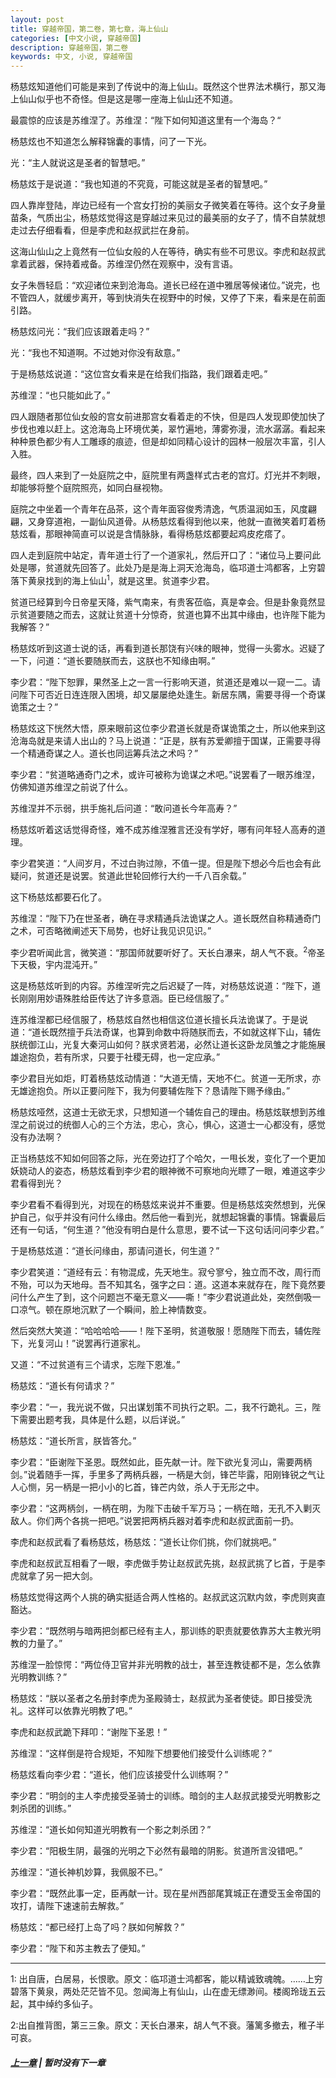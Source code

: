 ```yaml
---
layout: post
title: 穿越帝国，第二卷，第七章，海上仙山
categories: [中文小说, 穿越帝国]
description: 穿越帝国，第二卷
keywords: 中文, 小说, 穿越帝国
---
```


杨慈炫知道他们可能是来到了传说中的海上仙山。既然这个世界法术横行，那又海上仙山似乎也不奇怪。但是这是哪一座海上仙山还不知道。

最震惊的应该是苏维涅了。苏维涅：“陛下如何知道这里有一个海岛？“

杨慈炫也不知道怎么解释锦囊的事情，问了一下光。

光：“主人就说这是圣者的智慧吧。”

杨慈炫于是说道：“我也知道的不究竟，可能这就是圣者的智慧吧。”

四人靠岸登陆，岸边已经有一个宫女打扮的美丽女子微笑着在等待。这个女子身量苗条，气质出尘，杨慈炫觉得这是穿越过来见过的最美丽的女子了，情不自禁就想走过去仔细看看，但是李虎和赵叔武拦在身前。

这海山仙山之上竟然有一位仙女般的人在等待，确实有些不可思议。李虎和赵叔武拿着武器，保持着戒备。苏维涅仍然在观察中，没有言语。

女子朱唇轻启：“欢迎诸位来到沧海岛。道长已经在道中雅居等候诸位。”说完，也不管四人，就缓步离开，等到快消失在视野中的时候，又停了下来，看来是在前面引路。

杨慈炫问光：“我们应该跟着走吗？”

光：“我也不知道啊。不过她对你没有敌意。”

于是杨慈炫说道：“这位宫女看来是在给我们指路，我们跟着走吧。”

苏维涅：“也只能如此了。”

四人跟随者那位仙女般的宫女前进那宫女看着走的不快，但是四人发现即使加快了步伐也难以赶上。这沧海岛上环境优美，翠竹遍地，薄雾弥漫，流水潺潺。看起来种种景色都少有人工雕琢的痕迹，但是却如同精心设计的园林一般层次丰富，引人入胜。

最终，四人来到了一处庭院之中，庭院里有两盏样式古老的宫灯。灯光并不刺眼，却能够将整个庭院照亮，如同白昼视物。

庭院之中坐着一个青年在品茶，这个青年面容俊秀清逸，气质温润如玉，风度翩翩，又身穿道袍，一副仙风道骨。从杨慈炫看得到他以来，他就一直微笑着盯着杨慈炫看，那眼神简直可以说是含情脉脉，看得杨慈炫都要起鸡皮疙瘩了。

四人走到庭院中站定，青年道士行了一个道家礼，然后开口了：“诸位马上要问此处是哪，贫道就先回答了。此处乃是是海上洞天沧海岛，临邛道士鸿都客，上穷碧落下黄泉找到的海上仙山<sup>1</sup>，就是这里。贫道李少君。

贫道已经算到今日帝星天降，紫气南来，有贵客莅临，真是幸会。但是卦象竟然显示贫道要随之而去，这就让贫道十分惊奇，贫道也算不出其中缘由，也许陛下能为我解答？”

杨慈炫听到这道士说的话，再看到道长那饶有兴味的眼神，觉得一头雾水。迟疑了一下，问道：“道长要随朕而去，这朕也不知缘由啊。”

李少君：“陛下恕罪，果然圣上之一言一行影响天道，贫道还是难以一窥一二。请问陛下可否近日连连限入困境，却又屡屡绝处逢生。新居东隅，需要寻得一个奇谋诡策之士？”

杨慈炫这下恍然大悟，原来眼前这位李少君道长就是奇谋诡策之士，所以他来到这沧海岛就是来请人出山的？马上说道：“正是，朕有苏爱卿擅于国谋，正需要寻得一个精通奇谋之人。道长也同运筹兵法之术吗？”

李少君：“贫道略通奇门之术，或许可被称为诡谋之术吧。”说罢看了一眼苏维涅，仿佛知道苏维涅之前说了什么。

苏维涅并不示弱，拱手施礼后问道：“敢问道长今年高寿？”

杨慈炫听着这话觉得奇怪，难不成苏维涅雅言还没有学好，哪有问年轻人高寿的道理。

李少君笑道：“人间岁月，不过白驹过隙，不值一提。但是陛下想必今后也会有此疑问，贫道还是说罢。贫道此世轮回修行大约一千八百余载。”

这下杨慈炫都要石化了。

苏维涅：“陛下乃在世圣者，确在寻求精通兵法诡谋之人。道长既然自称精通奇门之术，可否略微阐述天下局势，也好让我见识见识。”

李少君听闻此言，微笑道：“那国师就要听好了。天长白瀑来，胡人气不衰。<sup>2</sup>帝圣下天极，宇内混沌开。”

这是杨慈炫听到的内容。苏维涅听完之后迟疑了一阵，对杨慈炫说道：“陛下，道长刚刚用妙语殊胜给臣传达了许多意涵。臣已经信服了。”

连苏维涅都已经信服了，杨慈炫自然也相信这位道长擅长兵法诡谋了。于是说道：“道长既然擅于兵法奇谋，也算到命数中将随朕而去，不如就这样下山，辅佐朕统御江山，光复大秦河山如何？朕求贤若渴，必然让道长这卧龙凤雏之才能施展雄途抱负，若有所求，只要于社稷无碍，也一定应承。”

李少君目光如炬，盯着杨慈炫动情道：“大道无情，天地不仁。贫道一无所求，亦无雄途抱负。所以正要问陛下，我为何要辅佐陛下？恳请陛下赐予缘由。”

杨慈炫哑然，这道士无欲无求，只想知道一个辅佐自己的理由。杨慈炫联想到苏维涅之前说过的统御人心的三个方法，忠心，贪心，惧心，这道士一心都没有，感觉没有办法啊？

正当杨慈炫不知如何回答之际，光在旁边打了个哈欠，一甩长发，变化了一个更加妖娆动人的姿态，杨慈炫看到李少君的眼神微不可察地向光瞟了一眼，难道这李少君看得到光？

李少君看不看得到光，对现在的杨慈炫来说并不重要。但是杨慈炫突然想到，光保护自己，似乎并没有问什么缘由。然后他一看到光，就想起锦囊的事情。锦囊最后还有一句话，“何生道？”他没有明白是什么意思，要不试一下这句话问问李少君。”

于是杨慈炫道：“道长问缘由，那请问道长，何生道？”

李少君笑道：“道经有云：有物混成，先天地生。寂兮寥兮，独立而不改，周行而不殆，可以为天地母。吾不知其名，强字之曰：道。这道本来就存在，陛下竟然要问什么产生了到，这个问题岂不毫无意义——嘶！”李少君说道此处，突然倒吸一口凉气。顿在原地沉默了一个瞬间，脸上神情数变。

然后突然大笑道：“哈哈哈哈——！陛下圣明，贫道敬服！愿随陛下而去，辅佐陛下，光复河山！”说罢再行道家礼。

又道：“不过贫道有三个请求，忘陛下恩准。”

杨慈炫：“道长有何请求？”

李少君：“一，我光说不做，只出谋划策不司执行之职。二，我不行跪礼。三，陛下需要出题考我，具体是什么题，以后详说。”

杨慈炫：“道长所言，朕皆答允。”

李少君：“臣谢陛下圣恩。既然如此，臣先献一计。陛下欲光复河山，需要两柄剑。”说着随手一挥，手里多了两柄兵器，一柄是大剑，锋芒毕露，阳刚锋锐之气让人心恻，另一柄是一把小小的匕首，锋芒内敛，杀人于无形之中。

李少君：“这两柄剑，一柄在明，为陛下击破千军万马；一柄在暗，无孔不入剿灭敌人。你们两个各挑一把吧。”说罢把两柄兵器对着李虎和赵叔武面前一扔。

李虎和赵叔武看了看杨慈炫，杨慈炫：“道长让你们挑，你们就挑吧。”

李虎和赵叔武互相看了一眼，李虎做手势让赵叔武先挑，赵叔武挑了匕首，于是李虎就拿了另一把大剑。

杨慈炫觉得这两个人挑的确实挺适合两人性格的。赵叔武这沉默内敛，李虎则爽直豁达。

李少君：“既然明与暗两把剑都已经有主人，那训练的职责就要依靠苏大主教光明教的力量了。”

苏维涅一脸惊愕：“两位侍卫官并非光明教的战士，甚至连教徒都不是，怎么依靠光明教训练？”

杨慈炫：“朕以圣者之名册封李虎为圣殿骑士，赵叔武为圣者使徒。即日接受洗礼。这样可以依靠光明教了吧。”

李虎和赵叔武跪下拜叩：“谢陛下圣恩！”

苏维涅：“这样倒是符合规矩，不知陛下想要他们接受什么训练呢？”

杨慈炫看向李少君：“道长，他们应该接受什么训练啊？”

李少君：“明剑的主人李虎接受圣骑士的训练。暗剑的主人赵叔武接受光明教影之刺杀团的训练。”

苏维涅：“道长如何知道光明教有一个影之刺杀团？”

李少君：“阳极生阴，最强的光明之下必然有最暗的阴影。贫道所言没错吧。”

苏维涅：“道长神机妙算，我佩服不已。”

李少君：“既然此事一定，臣再献一计。现在星州西部尾箕城正在遭受玉金帝国的攻打，请陛下速速前去解救。”

杨慈炫：“都已经打上岛了吗？朕如何解救？”

李少君：“陛下和苏主教去了便知。”

<hr>

1: 出自唐，白居易，长恨歌。原文：临邛道士鸿都客，能以精诚致魂魄。……上穷碧落下黄泉，两处茫茫皆不见。忽闻海上有仙山，山在虚无缥渺间。楼阁玲珑五云起，其中绰约多仙子。

2:出自推背图，第三三象。原文：天长白瀑来，胡人气不衰。藩篱多撤去，稚子半可哀。

##### [上一章](/2020/03/29/TimeTravellerEmpire-2-6/) | 暂时没有下一章